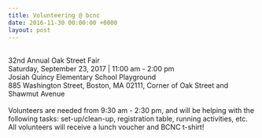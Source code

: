 ```yaml
---
title: Volunteering @ bcnc
date: 2016-11-30 00:00:00 +0000
layout: post
---
```


 <br />32nd Annual Oak Street Fair<br />Saturday, September 23, 2017 | 11:00 am - 2:00 pm<br />Josiah Quincy Elementary School Playground<br />885 Washington Street, Boston, MA 02111, Corner of Oak Street and Shawmut Avenue<br /> <br />Volunteers are needed from 9:30 am - 2:30 pm, and will be helping with the following tasks: set-up/clean-up, registration table, running activities, etc. All volunteers will receive a lunch voucher and BCNC t-shirt!</span></p><p>&nbsp;</p>